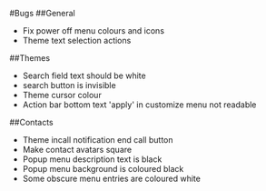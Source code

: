 #Bugs
##General
* Fix power off menu colours and icons
* Theme text selection actions

##Themes
* Search field text should be white
* search button is invisible
* Theme cursor colour
* Action bar bottom text 'apply' in customize menu not readable

##Contacts
* Theme incall notification end call button
* Make contact avatars square
* Popup menu description text is black
* Popup menu background is coloured black
* Some obscure menu entries are coloured white
